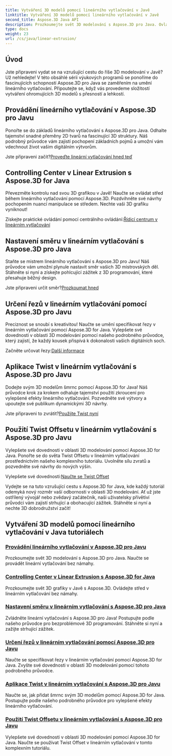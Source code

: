 ```yaml
---
title: Vytváření 3D modelů pomocí lineárního vytlačování v Javě
linktitle: Vytváření 3D modelů pomocí lineárního vytlačování v Javě
second_title: Aspose.3D Java API
description: Prozkoumejte svět 3D modelování s Aspose.3D pro Java. Ovládněte lineární vytlačování bez námahy. Ovládací centrum, nastavení směru, určení řezů, použití twistu a další!
type: docs
weight: 23
url: /cs/java/linear-extrusion/
---
```

## Úvod


Jste připraveni vydat se na vzrušující cestu do říše 3D modelování v Javě? Už nehledejte! V této obsáhlé sérii výukových programů se ponoříme do fascinujících schopností Aspose.3D pro Java se zaměřením na umění lineárního vytlačování. Připoutejte se, když vás provedeme složitostí vytváření ohromujících 3D modelů s přesností a lehkostí.

## Provádění lineárního vytlačování v Aspose.3D pro Javu

Ponořte se do základů lineárního vytlačování s Aspose.3D pro Java. Odhalte tajemství snadné přeměny 2D tvarů na fascinující 3D struktury. Náš podrobný průvodce vám zajistí pochopení základních pojmů a umožní vám vdechnout život vašim digitálním výtvorům.

 Jste připraveni začít?[Proveďte lineární vytlačování hned teď](./performing-linear-extrusion/)

## Controlling Center v Linear Extrusion s Aspose.3D for Java

Převezměte kontrolu nad svou 3D grafikou v Javě! Naučte se ovládat střed během lineárního vytlačování pomocí Aspose.3D. Pozdvihněte své návrhy pochopením nuancí manipulace se středem. Nechte vaši 3D grafiku vyniknout!

 Získejte praktické ovládání pomocí centrálního ovládání:[Řídicí centrum v lineárním vytlačování](./controlling-center/)

## Nastavení směru v lineárním vytlačování s Aspose.3D pro Java

Staňte se mistrem lineárního vytlačování s Aspose.3D pro Javu! Náš průvodce vám umožní plynule nastavit směr vašich 3D mistrovských děl. Stáhněte si nyní a získejte pohlcující zážitek z 3D programování, které přesahuje běžný design.

 Jste připraveni určit směr?[Prozkoumat hned](./setting-direction/)

## Určení řezů v lineárním vytlačování pomocí Aspose.3D pro Javu

Preciznost se snoubí s kreativitou! Naučte se umění specifikovat řezy v lineárním vytlačování pomocí Aspose.3D for Java. Vylepšete své dovednosti v oblasti 3D modelování pomocí našeho podrobného průvodce, který zajistí, že každý kousek přispívá k dokonalosti vašich digitálních soch.

 Začněte určovat řezy:[Další informace](./specifying-slices/)

## Aplikace Twist v lineárním vytlačování s Aspose.3D pro Javu

Dodejte svým 3D modelům šmrnc pomocí Aspose.3D for Java! Náš průvodce krok za krokem odhaluje tajemství použití zkroucení pro vylepšené efekty lineárního vytlačování. Pozvedněte své výtvory a upoutejte své publikum dynamickými 3D návrhy.

 Jste připraveni to zvrátit?[Použijte Twist nyní](./applying-twist/)

## Použití Twist Offsetu v lineárním vytlačování s Aspose.3D pro Javu

Vylepšete své dovednosti v oblasti 3D modelování pomocí Aspose.3D for Java. Ponořte se do světa Twist Offsetu v lineárním vytlačování prostřednictvím našeho komplexního tutoriálu. Uvolněte sílu zvratů a pozvedněte své návrhy do nových výšin.

 Vylepšete své dovednosti:[Naučte se Twist Offset](./using-twist-offset/)

Vydejte se na tuto vzrušující cestu s Aspose.3D for Java, kde každý tutoriál odemyká nový rozměr vaší odbornosti v oblasti 3D modelování. Ať už jste ostřílený vývojář nebo zvědavý začátečník, naši uživatelsky přívětiví průvodci vám zajistí strhující a obohacující zážitek. Stáhněte si nyní a nechte 3D dobrodružství začít!
## Vytváření 3D modelů pomocí lineárního vytlačování v Java tutoriálech
### [Provádění lineárního vytlačování v Aspose.3D pro Javu](./performing-linear-extrusion/)
Prozkoumejte svět 3D modelování s Aspose.3D pro Java. Naučte se provádět lineární vytlačování bez námahy.
### [Controlling Center v Linear Extrusion s Aspose.3D for Java](./controlling-center/)
Prozkoumejte svět 3D grafiky v Javě s Aspose.3D. Ovládejte střed v lineárním vytlačování bez námahy.
### [Nastavení směru v lineárním vytlačování s Aspose.3D pro Java](./setting-direction/)
Zvládněte lineární vytlačování s Aspose.3D pro Java! Postupujte podle našeho průvodce pro bezproblémové 3D programování. Stáhněte si nyní a zažijte strhující zážitek.
### [Určení řezů v lineárním vytlačování pomocí Aspose.3D pro Javu](./specifying-slices/)
Naučte se specifikovat řezy v lineárním vytlačování pomocí Aspose.3D for Java. Zvyšte své dovednosti v oblasti 3D modelování pomocí tohoto podrobného průvodce.
### [Aplikace Twist v lineárním vytlačování s Aspose.3D pro Javu](./applying-twist/)
Naučte se, jak přidat šmrnc svým 3D modelům pomocí Aspose.3D for Java. Postupujte podle našeho podrobného průvodce pro vylepšené efekty lineárního vytlačování.
### [Použití Twist Offsetu v lineárním vytlačování s Aspose.3D pro Javu](./using-twist-offset/)
Vylepšete své dovednosti v oblasti 3D modelování pomocí Aspose.3D for Java. Naučte se používat Twist Offset v lineárním vytlačování v tomto komplexním tutoriálu.